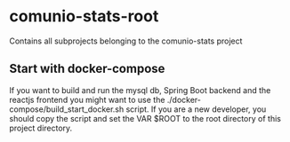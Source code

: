 # comunio-stats-root
Contains all subprojects belonging to the comunio-stats project

## Start with docker-compose
If you want to build and run the mysql db, Spring Boot backend and the reactjs frontend you might want to use the ./docker-compose/build_start_docker.sh script. If you are a new developer, you should copy the script and set the VAR $ROOT to the root directory of this project directory.
